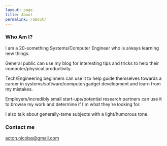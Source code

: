 ```yaml
---
layout: page
title: About
permalink: /about/
---
```


### Who Am I?
I am a 20-something Systems/Computer Engineer who is always learning new things.

General public can use my blog for interesting tips and tricks to help their computer/physical productivity.

Tech/Engineering beginners can use it to help guide themselves towards a career in systems/software/computer/gadget development and learn from my mistakes.

Employers/incredibly small start-ups/potential research partners can use it to browse my work and determine if I'm what they're looking for.

I also talk about generally-tame subjects with a light/humorous tone.

### Contact me

[acton.nicolas@gmail.com](mailto:acton.nicolas@gmail.com)
